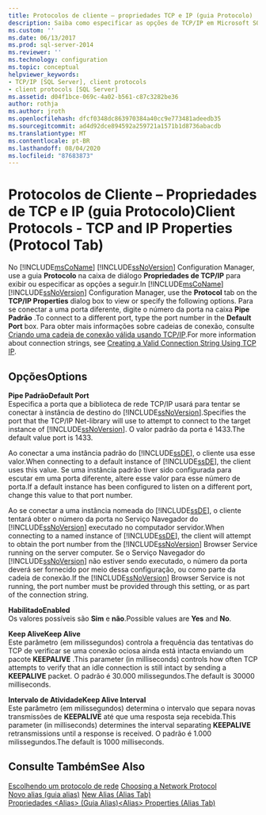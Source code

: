 ```yaml
---
title: Protocolos de cliente – propriedades TCP e IP (guia Protocolo) | Microsoft Docs
description: Saiba como especificar as opções de TCP/IP em Microsoft SQL Server Configuration Manager, como o parâmetro Keep Alive e o número da porta padrão.
ms.custom: ''
ms.date: 06/13/2017
ms.prod: sql-server-2014
ms.reviewer: ''
ms.technology: configuration
ms.topic: conceptual
helpviewer_keywords:
- TCP/IP [SQL Server], client protocols
- client protocols [SQL Server]
ms.assetid: d04f1bce-069c-4a02-b561-c87c3282be36
author: rothja
ms.author: jroth
ms.openlocfilehash: dfcf0348dc863970384a40cc9e773481adeedb35
ms.sourcegitcommit: ad4d92dce894592a259721a1571b1d8736abacdb
ms.translationtype: MT
ms.contentlocale: pt-BR
ms.lasthandoff: 08/04/2020
ms.locfileid: "87683873"
---
```

# <a name="client-protocols---tcp-and-ip-properties-protocol-tab"></a><span data-ttu-id="83287-103">Protocolos de Cliente – Propriedades de TCP e IP (guia Protocolo)</span><span class="sxs-lookup"><span data-stu-id="83287-103">Client Protocols - TCP and IP Properties (Protocol Tab)</span></span>
  <span data-ttu-id="83287-104">No [!INCLUDE[msCoName](../../includes/msconame-md.md)] [!INCLUDE[ssNoVersion](../../includes/ssnoversion-md.md)] Configuration Manager, use a guia **Protocolo** na caixa de diálogo **Propriedades de TCP/IP** para exibir ou especificar as opções a seguir.</span><span class="sxs-lookup"><span data-stu-id="83287-104">In [!INCLUDE[msCoName](../../includes/msconame-md.md)] [!INCLUDE[ssNoVersion](../../includes/ssnoversion-md.md)] Configuration Manager, use the **Protocol** tab on the **TCP/IP Properties** dialog box to view or specify the following options.</span></span> <span data-ttu-id="83287-105">Para se conectar a uma porta diferente, digite o número da porta na caixa **Pipe Padrão** .</span><span class="sxs-lookup"><span data-stu-id="83287-105">To connect to a different port, type the port number in the **Default Port** box.</span></span> <span data-ttu-id="83287-106">Para obter mais informações sobre cadeias de conexão, consulte [Criando uma cadeia de conexão válida usando TCP/IP](../../../2014/tools/configuration-manager/creating-a-valid-connection-string-using-tcp-ip.md).</span><span class="sxs-lookup"><span data-stu-id="83287-106">For more information about connection strings, see [Creating a Valid Connection String Using TCP IP](../../../2014/tools/configuration-manager/creating-a-valid-connection-string-using-tcp-ip.md).</span></span>  
  
## <a name="options"></a><span data-ttu-id="83287-107">Opções</span><span class="sxs-lookup"><span data-stu-id="83287-107">Options</span></span>  
 <span data-ttu-id="83287-108">**Pipe Padrão**</span><span class="sxs-lookup"><span data-stu-id="83287-108">**Default Port**</span></span>  
 <span data-ttu-id="83287-109">Especifica a porta que a biblioteca de rede TCP/IP usará para tentar se conectar à instância de destino do [!INCLUDE[ssNoVersion](../../includes/ssnoversion-md.md)].</span><span class="sxs-lookup"><span data-stu-id="83287-109">Specifies the port that the TCP/IP Net-library will use to attempt to connect to the target instance of [!INCLUDE[ssNoVersion](../../includes/ssnoversion-md.md)].</span></span> <span data-ttu-id="83287-110">O valor padrão da porta é 1433.</span><span class="sxs-lookup"><span data-stu-id="83287-110">The default value port is 1433.</span></span>  
  
 <span data-ttu-id="83287-111">Ao conectar a uma instância padrão do [!INCLUDE[ssDE](../../includes/ssde-md.md)], o cliente usa esse valor.</span><span class="sxs-lookup"><span data-stu-id="83287-111">When connecting to a default instance of [!INCLUDE[ssDE](../../includes/ssde-md.md)], the client uses this value.</span></span> <span data-ttu-id="83287-112">Se uma instância padrão tiver sido configurada para escutar em uma porta diferente, altere esse valor para esse número de porta.</span><span class="sxs-lookup"><span data-stu-id="83287-112">If a default instance has been configured to listen on a different port, change this value to that port number.</span></span>  
  
 <span data-ttu-id="83287-113">Ao se conectar a uma instância nomeada do [!INCLUDE[ssDE](../../includes/ssde-md.md)], o cliente tentará obter o número da porta no Serviço Navegador do [!INCLUDE[ssNoVersion](../../includes/ssnoversion-md.md)] executado no computador servidor.</span><span class="sxs-lookup"><span data-stu-id="83287-113">When connecting to a named instance of [!INCLUDE[ssDE](../../includes/ssde-md.md)], the client will attempt to obtain the port number from the [!INCLUDE[ssNoVersion](../../includes/ssnoversion-md.md)] Browser Service running on the server computer.</span></span> <span data-ttu-id="83287-114">Se o Serviço Navegador do [!INCLUDE[ssNoVersion](../../includes/ssnoversion-md.md)] não estiver sendo executado, o número da porta deverá ser fornecido por meio dessa configuração, ou como parte da cadeia de conexão.</span><span class="sxs-lookup"><span data-stu-id="83287-114">If the [!INCLUDE[ssNoVersion](../../includes/ssnoversion-md.md)] Browser Service is not running, the port number must be provided through this setting, or as part of the connection string.</span></span>  
  
 <span data-ttu-id="83287-115">**Habilitado**</span><span class="sxs-lookup"><span data-stu-id="83287-115">**Enabled**</span></span>  
 <span data-ttu-id="83287-116">Os valores possíveis são **Sim** e **não**.</span><span class="sxs-lookup"><span data-stu-id="83287-116">Possible values are **Yes** and **No**.</span></span>  
  
 <span data-ttu-id="83287-117">**Keep Alive**</span><span class="sxs-lookup"><span data-stu-id="83287-117">**Keep Alive**</span></span>  
 <span data-ttu-id="83287-118">Este parâmetro (em milissegundos) controla a frequência das tentativas do TCP de verificar se uma conexão ociosa ainda está intacta enviando um pacote **KEEPALIVE** .</span><span class="sxs-lookup"><span data-stu-id="83287-118">This parameter (in milliseconds) controls how often TCP attempts to verify that an idle connection is still intact by sending a **KEEPALIVE** packet.</span></span> <span data-ttu-id="83287-119">O padrão é 30.000 milissegundos.</span><span class="sxs-lookup"><span data-stu-id="83287-119">The default is 30000 milliseconds.</span></span>  
  
 <span data-ttu-id="83287-120">**Intervalo de Atividade**</span><span class="sxs-lookup"><span data-stu-id="83287-120">**Keep Alive Interval**</span></span>  
 <span data-ttu-id="83287-121">Este parâmetro (em milissegundos) determina o intervalo que separa novas transmissões de **KEEPALIVE** até que uma resposta seja recebida.</span><span class="sxs-lookup"><span data-stu-id="83287-121">This parameter (in milliseconds) determines the interval separating **KEEPALIVE** retransmissions until a response is received.</span></span> <span data-ttu-id="83287-122">O padrão é 1.000 milissegundos.</span><span class="sxs-lookup"><span data-stu-id="83287-122">The default is 1000 milliseconds.</span></span>  
  
## <a name="see-also"></a><span data-ttu-id="83287-123">Consulte Também</span><span class="sxs-lookup"><span data-stu-id="83287-123">See Also</span></span>  
 <span data-ttu-id="83287-124">[Escolhendo um protocolo de rede](../../../2014/tools/configuration-manager/choosing-a-network-protocol.md) </span><span class="sxs-lookup"><span data-stu-id="83287-124">[Choosing a Network Protocol](../../../2014/tools/configuration-manager/choosing-a-network-protocol.md) </span></span>  
 <span data-ttu-id="83287-125">[Novo alias &#40;guia alias&#41;](../../../2014/tools/configuration-manager/new-alias-alias-tab.md) </span><span class="sxs-lookup"><span data-stu-id="83287-125">[New Alias &#40;Alias Tab&#41;](../../../2014/tools/configuration-manager/new-alias-alias-tab.md) </span></span>  
 [<span data-ttu-id="83287-126">Propriedades &#60;Alias&#62; &#40;Guia Alias&#41;</span><span class="sxs-lookup"><span data-stu-id="83287-126">&#60;Alias&#62; Properties &#40;Alias Tab&#41;</span></span>](../../../2014/tools/configuration-manager/alias-properties-alias-tab.md)  
  
  

